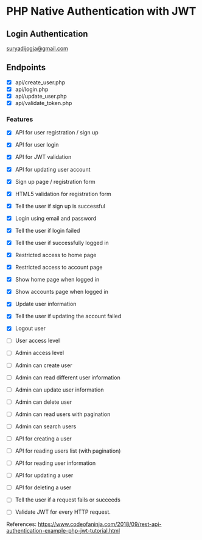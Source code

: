 # PHP Native Authentication with JWT

## Login Authentication
suryadijogja@gmail.com

## Endpoints

 - [x] api/create_user.php
 - [x] api/login.php
 - [x] api/update_user.php
 - [x] api/validate_token.php

### Features

- [x] API for user registration / sign up
- [x] API for user login
- [x] API for JWT validation
- [x] API for updating user account
- [x] Sign up page / registration form
- [x] HTML5 validation for registration form
- [x] Tell the user if sign up is successful
- [x] Login using email and password
- [x] Tell the user if login failed
- [x] Tell the user if successfully logged in
- [x] Restricted access to home page
- [x] Restricted access to account page
- [x] Show home page when logged in
- [x] Show accounts page when logged in
- [x] Update user information
- [x] Tell the user if updating the account failed
- [x] Logout user
- [ ] User access level	
- [ ] Admin access level
- [ ] Admin can create user
- [ ] Admin can read different user information
- [ ] Admin can update user information
- [ ] Admin can delete user
- [ ] Admin can read users with pagination
- [ ] Admin can search users
- [ ] API for creating a user
- [ ] API for reading users list (with pagination)
- [ ] API for reading user information
- [ ] API for updating a user
- [ ] API for deleting a user
- [ ] Tell the user if a request fails or succeeds
- [ ] Validate JWT for every HTTP request.
  

References: https://www.codeofaninja.com/2018/09/rest-api-authentication-example-php-jwt-tutorial.html